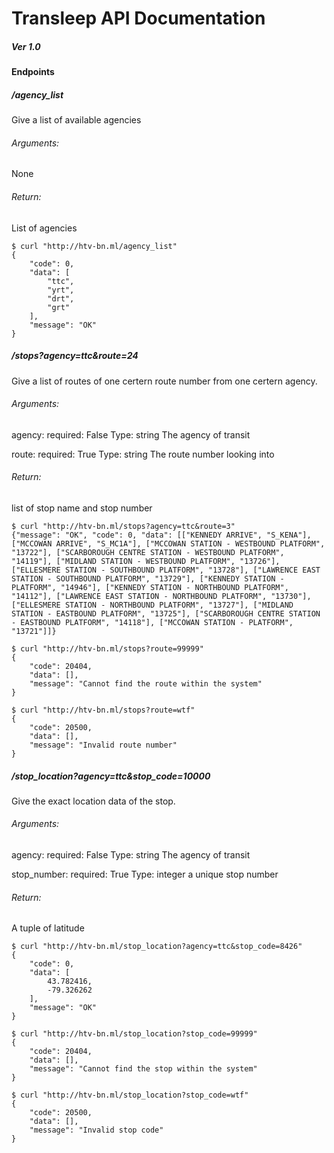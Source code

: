 # Transleep API Documentation

##### Ver 1.0

#### Endpoints


##### /agency_list

Give a list of available agencies

###### Arguments: 

None

###### Return: 

List of agencies

```
$ curl "http://htv-bn.ml/agency_list"
{
    "code": 0, 
    "data": [
        "ttc", 
        "yrt", 
        "drt", 
        "grt"
    ], 
    "message": "OK"
}
```


##### /stops?agency=ttc&route=24

Give a list of routes of one certern route number from one certern agency.

###### Arguments:

agency: required: False Type: string The agency of transit

route: required: True Type: string The route number looking into

###### Return: 

list of stop name and stop number

```
$ curl "http://htv-bn.ml/stops?agency=ttc&route=3"
{"message": "OK", "code": 0, "data": [["KENNEDY ARRIVE", "S_KENA"], ["MCCOWAN ARRIVE", "S_MC1A"], ["MCCOWAN STATION - WESTBOUND PLATFORM", "13722"], ["SCARBOROUGH CENTRE STATION - WESTBOUND PLATFORM", "14119"], ["MIDLAND STATION - WESTBOUND PLATFORM", "13726"], ["ELLESMERE STATION - SOUTHBOUND PLATFORM", "13728"], ["LAWRENCE EAST STATION - SOUTHBOUND PLATFORM", "13729"], ["KENNEDY STATION - PLATFORM", "14946"], ["KENNEDY STATION - NORTHBOUND PLATFORM", "14112"], ["LAWRENCE EAST STATION - NORTHBOUND PLATFORM", "13730"], ["ELLESMERE STATION - NORTHBOUND PLATFORM", "13727"], ["MIDLAND STATION - EASTBOUND PLATFORM", "13725"], ["SCARBOROUGH CENTRE STATION - EASTBOUND PLATFORM", "14118"], ["MCCOWAN STATION - PLATFORM", "13721"]]}

$ curl "http://htv-bn.ml/stops?route=99999"
{
    "code": 20404, 
    "data": [], 
    "message": "Cannot find the route within the system"
}

$ curl "http://htv-bn.ml/stops?route=wtf"
{
    "code": 20500, 
    "data": [], 
    "message": "Invalid route number"
}
```


##### /stop_location?agency=ttc&stop_code=10000

Give the exact location data of the stop.

###### Arguments:

agency: required: False Type: string The agency of transit

stop_number: required: True Type: integer a unique stop number 

###### Return: 

A tuple of latitude

```
$ curl "http://htv-bn.ml/stop_location?agency=ttc&stop_code=8426"
{
    "code": 0, 
    "data": [
        43.782416, 
        -79.326262
    ], 
    "message": "OK"
}

$ curl "http://htv-bn.ml/stop_location?stop_code=99999"
{
    "code": 20404, 
    "data": [], 
    "message": "Cannot find the stop within the system"
}

$ curl "http://htv-bn.ml/stop_location?stop_code=wtf"
{
    "code": 20500, 
    "data": [], 
    "message": "Invalid stop code"
}
``` 

